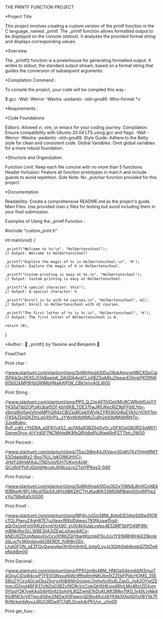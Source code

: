 THE PRINTF FUNCTION PROJECT




*Project Title

This project involves creating a custom version of the printf function in the C language, named _printf. The _printf function allows formatted output to be displayed on the console (stdout). It analyzes the provided format string and displays corresponding values.

*Overview

The _printf() function is a powerhouse for generating formatted output. It writes to stdout, the standard output stream, based on a format string that guides the conversion of subsequent arguments.

*Compilation Command : 

To compile the project, your code will be compiled this way :

$ gcc -Wall -Werror -Wextra -pedantic -std=gnu89 -Wno-format *.c




*Requirements : 

*Code Foundations

Editors: Allowed vi, vim, or emacs for your coding journey.
Compilation: Ensure compatibility with Ubuntu 20.04 LTS using gcc and flags: -Wall -Werror -Wextra -pedantic -std=gnu89.
Style Guide: Adhere to the Betty style for clean and consistent code.
Global Variables: Omit global variables for a more robust foundation.

*Structure and Organization

Function Limit: Keep each file concise with no more than 5 functions.
Header Inclusion: Feature all function prototypes in main.h and include guards to avoid repetition.
Side Note: No _putchar function provided for this project.

*Documentation

Readability: Create a comprehensive README.md as the project's guide.
Main Files: Use provided main.c files for testing but avoid including them in your final submission.






Examples of Using the _printf Function :

#include "custom_print.h"

int main(void) {

    _printf("Welcome to %s!\n", "Holbertonschool");
    // Output: Welcome to Holbertonschool!

    _printf("Explore the magic of %c in Holbertonschool.\n", 'H');
    // Output: Explore the magic of H in Holbertonschool.

    _printf("Custom printing is easy at %s.\n", "Holbertonschool");
    // Output: Custom printing is easy at Holbertonschool.

    _printf("A special character: %%\n");
    // Output: A special character: %

    _printf("Enroll in %s with %d courses.\n", "Holbertonschool", 42);
    // Output: Enroll in Holbertonschool with 42 courses.

    _printf("The first letter of %s is %c.\n", "Holbertonschool", 'H');
    // Output: The first letter of Holbertonschool is H.

    return (0);
}


*Author : 
🌟 _printf() by Yassine and Benjamin.🌟

FlowChart 

Print char : 

//www.plantuml.com/plantuml/png/SoWkIImgAStDuG8pkAmyyp9BCXDpCgjI5PAjkQo2KXDJ51ABqajpK_DA5DAAydCLoXBZSpABIu2IpeavEGhnkPK5fIN96Ob52kMP9HbGNIMbHNaAXjP0K_CBk1nIyrA0LW00








Print String  : 

//www.plantuml.com/plantuml/png/PP0_Q_Cm48TtVOeVMU8CWRnhl0JoTYY430aTIbl2OPzjKUbaf5Df-kbh6KB_TDE37fwJRfUKecRlZ9bFPdilLYqv-y6mql8xI5eqVhnqMPhQR4zCBIZssRCekXWytkZYR59GGj8uEVk1crVOhY1iml7XSAZDnDKZfnLqO45rPiL_xYWxNHbWMxZu6h2e93ktMjI6fRNTp-3JvgKqby-RvP_cdH_rYhD6A_qSFR7cA5Z_goTA6aR3BZ6gOv0r_vOF8OpG8ORS3sW6YjGenmGhyx-AiYVdSF7NCMiHq8K8fkQRVdlpRVJNwkRnPZTTbtr_0W00





Print Percent : 

//www.plantuml.com/plantuml/png/7Sqz3i8m44JXVayn3GgKj74JYHjmWMY53OdadsWz2-Bso7IlUj_IgKOlMUHVCj-JHgYzlAHAFAqLl7NDUoVEjH7UKxm4cM-QCzRoFPoFJGsVdHkcqnJ6WcuLro2TxH1PKes3-040




Print Putchar : 


//www.plantuml.com/plantuml/png/SoWkIImgAStDuU82ixYiWb8JKnIICnAB4fDBKeiKr9FLhRcid1DpSXJAYp9BKZKCTHJKadKK33MjGMfBIelo50ojWPhp2xYu75BpKa1c0G00





Print Printf : 



//www.plantuml.com/plantuml/png/NP4nJyGm38Nt_8gteEiD3ApjSX8w91O6c112LPIwruZ4gH87E7uzIIeaxfR8zlDdwpc793fAzawf5gd-aQrOxUmFmV94tz0ymVXrk90-zUXi4kXuIaLvgIpc4E52MF5bPO49F9N-mBNkjRorSU_W8E3itA3iZEwLqXwo4ACx-bNEU6ZDUmNqpoGvCcxlXf8b2QiYbwWgzmkP3nJUv1Y91MRHKHkX29kmkzbLucfy3Kkrqjevd4Z6ERDf_YoRI9vODi-LhglGFON_pEZFQvQwwvAwlXH0nVkijhS_bdgO_yvJz3Qjth0qb6ppkQ7DfZeKeNxABm00



Print Decimal : 

//www.plantuml.com/plantuml/png/PP91Jm8n48Nl_HNlOe04ennbbN3mui74I3nuCiDsW4cwPTFEOl3NssuNiWctffttpRmtNKUbe5tZZEbFPldcHOMS_35E58IsZYCirzAGcwDksZbyryn1tiBANhGooqyc2mhxhc6ls8LZaxG_JgA2OYwlZEmmJGSyut46FR37z9lZp03BZo19DRcVzCokjQHSHEojx4RInLMx4RztZDSym0YIooY2K1yeKAqS4iH5nlIzSohjHL8QZwmE1hDuKUMt3MknTtK0_1x49LIvNk4fGrBfW3vV8TjpcdG8w2IM2wXSPqworQD6o46vUi6YK8kXOlpXGfxXBY5k7FRrNtrkenbAyvJJRUCIRDwRTi7dfLOcwh4rPfrUyc_u1m00



Print get_func : 


